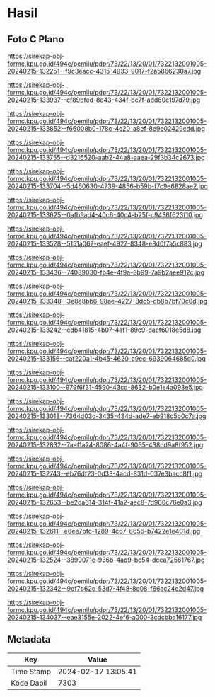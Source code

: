# Hasil

## Foto C Plano

https://sirekap-obj-formc.kpu.go.id/494c/pemilu/pdpr/73/22/13/20/01/7322132001005-20240215-132251--f9c3eacc-4315-4933-9017-f2a5866230a7.jpg

https://sirekap-obj-formc.kpu.go.id/494c/pemilu/pdpr/73/22/13/20/01/7322132001005-20240215-133937--cf89bfed-8e43-434f-bc7f-add60c197d79.jpg

https://sirekap-obj-formc.kpu.go.id/494c/pemilu/pdpr/73/22/13/20/01/7322132001005-20240215-133852--f66008b0-178c-4c20-a8ef-8e9e02429cdd.jpg

https://sirekap-obj-formc.kpu.go.id/494c/pemilu/pdpr/73/22/13/20/01/7322132001005-20240215-133755--d3216520-aab2-44a8-aaea-29f3b34c2673.jpg

https://sirekap-obj-formc.kpu.go.id/494c/pemilu/pdpr/73/22/13/20/01/7322132001005-20240215-133704--5d460630-4739-4856-b59b-f7c9e6828ae2.jpg

https://sirekap-obj-formc.kpu.go.id/494c/pemilu/pdpr/73/22/13/20/01/7322132001005-20240215-133625--0afb9ad4-40c6-40c4-b25f-c9436f623f10.jpg

https://sirekap-obj-formc.kpu.go.id/494c/pemilu/pdpr/73/22/13/20/01/7322132001005-20240215-133528--5151a067-eaef-4927-8348-e8d0f7a5c883.jpg

https://sirekap-obj-formc.kpu.go.id/494c/pemilu/pdpr/73/22/13/20/01/7322132001005-20240215-133436--74089030-fb4e-4f9a-8b99-7a9b2aee912c.jpg

https://sirekap-obj-formc.kpu.go.id/494c/pemilu/pdpr/73/22/13/20/01/7322132001005-20240215-133348--3e8e8bb6-98ae-4227-8dc5-db8b7bf70c0d.jpg

https://sirekap-obj-formc.kpu.go.id/494c/pemilu/pdpr/73/22/13/20/01/7322132001005-20240215-133242--cdb41815-4b07-4af1-89c9-daef6018e5d8.jpg

https://sirekap-obj-formc.kpu.go.id/494c/pemilu/pdpr/73/22/13/20/01/7322132001005-20240215-133156--caf220a1-4b45-4620-a9ec-6939064685d0.jpg

https://sirekap-obj-formc.kpu.go.id/494c/pemilu/pdpr/73/22/13/20/01/7322132001005-20240215-133100--979f6f31-4590-43cd-8632-b0e1e4a093e5.jpg

https://sirekap-obj-formc.kpu.go.id/494c/pemilu/pdpr/73/22/13/20/01/7322132001005-20240215-133018--7364d03d-3435-434d-ade7-eb918c5b0c7a.jpg

https://sirekap-obj-formc.kpu.go.id/494c/pemilu/pdpr/73/22/13/20/01/7322132001005-20240215-132832--7aef1a24-8086-4a4f-9065-438cd9a8f952.jpg

https://sirekap-obj-formc.kpu.go.id/494c/pemilu/pdpr/73/22/13/20/01/7322132001005-20240215-132743--eb76df23-0d33-4acd-831d-037e3bacc8f1.jpg

https://sirekap-obj-formc.kpu.go.id/494c/pemilu/pdpr/73/22/13/20/01/7322132001005-20240215-132653--be2da614-314f-41a2-aec8-7d960c76e0a3.jpg

https://sirekap-obj-formc.kpu.go.id/494c/pemilu/pdpr/73/22/13/20/01/7322132001005-20240215-132611--e6ee7bfc-1289-4c67-8656-b7422e1e401d.jpg

https://sirekap-obj-formc.kpu.go.id/494c/pemilu/pdpr/73/22/13/20/01/7322132001005-20240215-132524--3899071e-936b-4ad9-bc54-dcea72561767.jpg

https://sirekap-obj-formc.kpu.go.id/494c/pemilu/pdpr/73/22/13/20/01/7322132001005-20240215-132342--9df7b62c-53d7-4f48-8c08-f66ac24e2d47.jpg

https://sirekap-obj-formc.kpu.go.id/494c/pemilu/pdpr/73/22/13/20/01/7322132001005-20240215-134037--eae3155e-2022-4ef6-a000-3cdcbba16177.jpg


## Metadata

| Key        | Value               |
| ---------- | ------------------- |
| Time Stamp | 2024-02-17 13:05:41 |
| Kode Dapil | 7303                |



